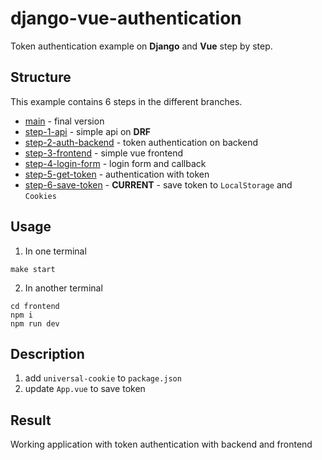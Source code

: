 # django-vue-authentication

Token authentication example on **Django** and **Vue** step by step.

## Structure

This example contains 6 steps in the different branches.

- [main](https://github.com/DanteOnline/django-vue-authentication) - final version
- [step-1-api](https://github.com/DanteOnline/django-vue-authentication/tree/step-1-api) - simple api on **DRF**
- [step-2-auth-backend](https://github.com/DanteOnline/django-vue-authentication/tree/step-2-auth-backend)  - token authentication on backend
- [step-3-frontend](https://github.com/DanteOnline/django-vue-authentication/tree/step-3-frontend) - simple vue frontend
- [step-4-login-form](https://github.com/DanteOnline/django-vue-authentication/tree/step-4-login-form) - login form and callback
- [step-5-get-token](https://github.com/DanteOnline/django-vue-authentication/tree/step-5-get-token) - authentication with token
- [step-6-save-token](https://github.com/DanteOnline/django-vue-authentication/tree/step-6-save-token) - **CURRENT** - save token to `LocalStorage` and `Cookies`
## Usage

1. In one terminal
```commandline
make start
```

2. In another terminal
```commandline
cd frontend
npm i
npm run dev
```

## Description

1. add `universal-cookie` to `package.json`
2. update `App.vue` to save token

## Result

Working application with token authentication with backend and frontend
